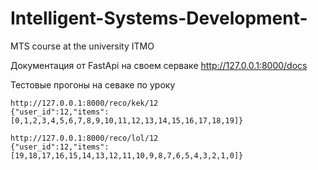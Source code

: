 # Intelligent-Systems-Development-
MTS course at the university ITMO

Документация от FastApi на своем серваке 
http://127.0.0.1:8000/docs

Тестовые прогоны на севаке по уроку 
```
http://127.0.0.1:8000/reco/kek/12
{"user_id":12,"items":[0,1,2,3,4,5,6,7,8,9,10,11,12,13,14,15,16,17,18,19]}

http://127.0.0.1:8000/reco/lol/12
{"user_id":12,"items":[19,18,17,16,15,14,13,12,11,10,9,8,7,6,5,4,3,2,1,0]}
```
